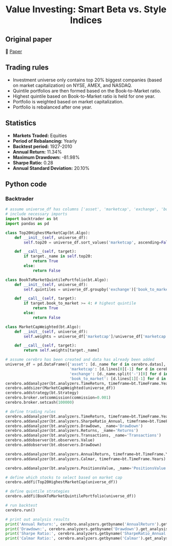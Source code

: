<div align="center">
  <h1>Value Investing: Smart Beta vs. Style Indices</h1>
</div>

## Original paper

📕 [Paper](https://papers.ssrn.com/sol3/papers.cfm?abstract_id=2477293)

## Trading rules

- Investment universe only contains top 20% biggest companies (based on market capitalization) on NYSE, AMEX, and NASDAQ.
- Quintile portfolios are then formed based on the Book-to-Market ratio.
- Highest quintile based on Book-to-Market ratio is held for one year.
- Portfolio is weighted based on market capitalization.
- Portfolio is rebalanced after one year.

## Statistics

- **Markets Traded:** Equities
- **Period of Rebalancing:** Yearly
- **Backtest period:** 1927-2010
- **Annual Return:** 11.34%
- **Maximum Drawdown:** -81.98%
- **Sharpe Ratio:** 0.28
- **Annual Standard Deviation:** 20.10%

## Python code

### Backtrader

```python
# assume universe_df has columns ['asset', 'marketcap', 'exchange', 'book_to_market']
# include necessary imports
import backtrader as bt
import pandas as pd

class Top20HighestMarketCap(bt.Algo):
    def __init__(self, universe_df):
        self.top20 = universe_df.sort_values('marketcap', ascending=False)[:int(len(universe_df)*0.2)]['asset']

    def __call__(self, target):
        if target._name in self.top20:
            return True
        else:
            return False

class BookToMarketQuintilePortfolio(bt.Algo):
    def __init__(self, universe_df):
        self.quintiles = universe_df.groupby('exchange')['book_to_market'].transform(lambda x: pd.qcut(x, 5, labels=False))

    def __call__(self, target):
        if target.book_to_market >= 4: # highest quintile
            return True
        else:
            return False

class MarketCapWeighted(bt.Algo):
    def __init__(self, universe_df):
        self.weights = universe_df['marketcap']/universe_df['marketcap'].sum()

    def __call__(self, target):
        return self.weights[target._name]

# assume cerebro has been created and data has already been added
universe_df = pd.DataFrame({'asset': [d._name for d in cerebro.datas],
                            'marketcap': [d.lines[0][-1] for d in cerebro.datas],
                            'exchange': [d._name.split('-')[0] for d in cerebro.datas],
                            'book_to_market': [d.lines[1][-1] for d in cerebro.datas]})
cerebro.addanalyzer(bt.analyzers.TimeReturn, timeframe=bt.TimeFrame.Years)
cerebro.addsizer(MarketCapWeighted(universe_df))
cerebro.addstrategy(bt.Strategy)
cerebro.broker.setcommission(commission=0.001)
cerebro.broker.setcash(100000)

# define trading rules
cerebro.addanalyzer(bt.analyzers.TimeReturn, timeframe=bt.TimeFrame.Years, _name='TimeReturn_1yr')
cerebro.addanalyzer(bt.analyzers.SharpeRatio_Annual, timeframe=bt.TimeFrame.Years, _name='SharpeRatio_1yr')
cerebro.addanalyzer(bt.analyzers.DrawDown, _name='DrawDown')
cerebro.addanalyzer(bt.analyzers.Returns, _name='Returns')
cerebro.addanalyzer(bt.analyzers.Transactions, _name='Transactions')
cerebro.addobserver(bt.observers.Value)
cerebro.addobserver(bt.observers.DrawDown)

cerebro.addanalyzer(bt.analyzers.AnnualReturn, timeframe=bt.TimeFrame.Years)
cerebro.addanalyzer(bt.analyzers.Calmar, timeframe=bt.TimeFrame.Years)

cerebro.addanalyzer(bt.analyzers.PositionsValue, _name='PositionsValue')

# define which stocks to select based on market cap
cerebro.addfi(Top20HighestMarketCap(universe_df))

# define quintile strategies
cerebro.addfi(BookToMarketQuintilePortfolio(universe_df))

# run backtest
cerebro.run()

# print out analysis results
print('Annual Return:', cerebro.analyzers.getbyname('AnnualReturn').get_analysis())
print('Drawdown:', cerebro.analyzers.getbyname('Drawdown').get_analysis())
print('Sharpe Ratio:', cerebro.analyzers.getbyname('SharpeRatio_Annual').get_analysis())
print('Calmar Ratio:', cerebro.analyzers.getbyname('Calmar').get_analysis())
```